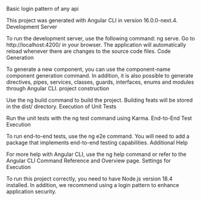 Basic login pattern of any api

This project was generated with Angular CLI in version 16.0.0-next.4.
Development Server

To run the development server, use the following command: ng serve. Go to http://localhost:4200/ in your browser. The application will automatically reload whenever there are changes to the source code files.
Code Generation

To generate a new component, you can use the component-name component generation command. In addition, it is also possible to generate directives, pipes, services, classes, guards, interfaces, enums and modules through Angular CLI.
project construction

Use the ng build command to build the project. Building feats will be stored in the dist/ directory.
Execution of Unit Tests

Run the unit tests with the ng test command using Karma.
End-to-End Test Execution

To run end-to-end tests, use the ng e2e command. You will need to add a package that implements end-to-end testing capabilities.
Additional Help

For more help with Angular CLI, use the ng help command or refer to the Angular CLI Command Reference and Overview page.
Settings for Execution

To run this project correctly, you need to have Node.js version 18.4 installed. In addition, we recommend using a login pattern to enhance application security.